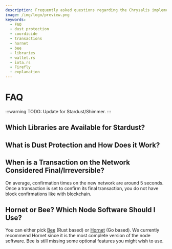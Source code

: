 ```yaml
---
description: Frequently asked questions regarding the Chrysalis implementation.
image: /img/logo/preview.png
keywords:
  - FAQ
  - dust protection
  - coordicide
  - transactions
  - hornet
  - bee
  - libraries
  - wallet.rs
  - iota.rs
  - Firefly
  - explanation
---
```


# FAQ

:::warning
TODO: Update for Stardust/Shimmer.
:::

## Which Libraries are Available for Stardust?

## What is Dust Protection and How Does it Work?

## When is a Transaction on the Network Considered Final/Irreversible?

On average, confirmation times on the new network are around 5 seconds. Once a transaction is set to confirm its final transaction, you do not have block confirmations like with blockchain.

## Hornet or Bee? Which Node Software Should I Use?

You can either pick [Bee](https://wiki.iota.org/bee/develop/getting_started/getting_started) (Rust based) or [Hornet](https://wiki.iota.org/hornet/develop/welcome) (Go based). We currently recommend Hornet since it is the most complete version of the node software. Bee is still missing some optional features you might wish to use.
